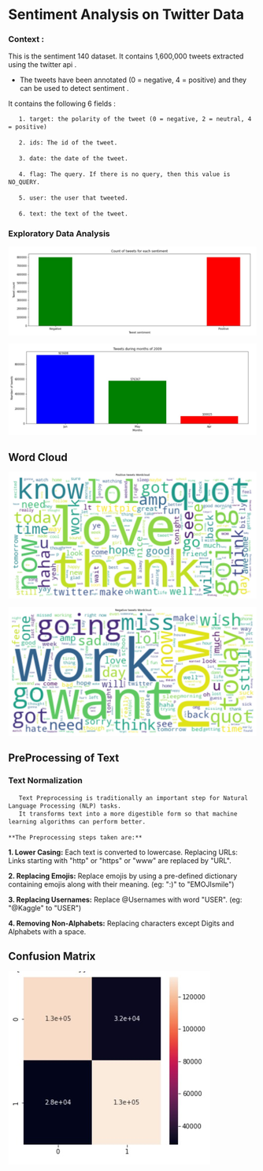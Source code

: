 # Sentiment Analysis on Twitter Data
### Context :

This is the sentiment 140 dataset. It contains 1,600,000 tweets extracted using the twitter api .
* The tweets have been annotated (0 = negative, 4 = positive) and they can be used to detect sentiment .

It contains the following 6 fields :

       1. target: the polarity of the tweet (0 = negative, 2 = neutral, 4 = positive)
       
       2. ids: The id of the tweet.
       
       3. date: the date of the tweet.
       
       4. flag: The query. If there is no query, then this value is NO_QUERY.
       
       5. user: the user that tweeted.
       
       6. text: the text of the tweet.

### Exploratory Data Analysis

![](https://github.com/ShivankUdayawal/Sentiment-Analysis-on-Twitter-Data/blob/main/Data%20Visualization/01.jpg)

![](https://github.com/ShivankUdayawal/Sentiment-Analysis-on-Twitter-Data/blob/main/Data%20Visualization/02.jpg)

## Word Cloud

![](https://github.com/ShivankUdayawal/Sentiment-Analysis-on-Twitter-Data/blob/main/Data%20Visualization/03.jpg)

![](https://github.com/ShivankUdayawal/Sentiment-Analysis-on-Twitter-Data/blob/main/Data%20Visualization/04.jpg)

## PreProcessing of Text

### Text Normalization

       Text Preprocessing is traditionally an important step for Natural Language Processing (NLP) tasks. 
       It transforms text into a more digestible form so that machine learning algorithms can perform better.
       
    **The Preprocessing steps taken are:**

   **1. Lower Casing:** Each text is converted to lowercase. Replacing URLs: Links starting with "http" or "https" or "www" are replaced by "URL".
   
   **2. Replacing Emojis:** Replace emojis by using a pre-defined dictionary containing emojis along with their meaning. (eg: ":)" to "EMOJIsmile")

   **3. Replacing Usernames:** Replace @Usernames with word "USER". (eg: "@Kaggle" to "USER")
   
   **4. Removing Non-Alphabets:** Replacing characters except Digits and Alphabets with a space.
   
   
## Confusion Matrix

![](https://github.com/ShivankUdayawal/Sentiment-Analysis-on-Twitter-Data/blob/main/Data%20Visualization/05.jpg)
